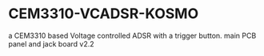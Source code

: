 # CEM3310-VCADSR-KOSMO
a CEM3310 based Voltage controlled ADSR with a trigger button. main PCB panel and jack board v2.2
